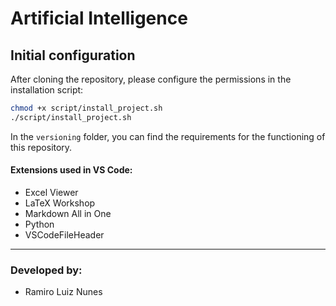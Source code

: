 # Artificial Intelligence

## Initial configuration
After cloning the repository, please configure the permissions in the installation script:
```bash
chmod +x script/install_project.sh
./script/install_project.sh
```

In the `versioning` folder, you can find the requirements for the functioning of this repository.

#### Extensions used in VS Code:
  - Excel Viewer
  - LaTeX Workshop
  - Markdown All in One
  - Python
  - VSCodeFileHeader

---

### Developed by:
  - Ramiro Luiz Nunes
